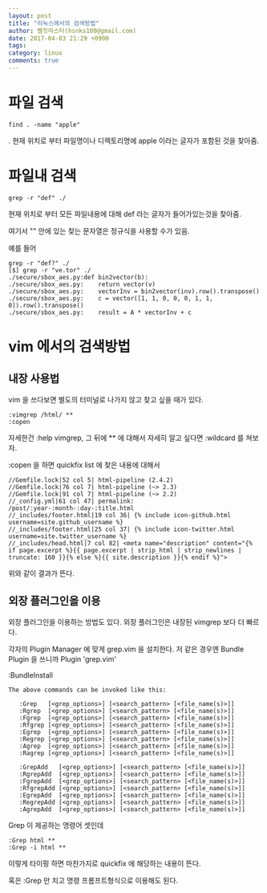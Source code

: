 ```yaml
---
layout: post
title: "리눅스에서의 검색방법"
author: 뻘짓마스터(hsnks100@gmail.com)
date: 2017-04-03 21:29 +0900
tags: 
category: linux
comments: true
---
```



# 파일 검색

```
find . -name "apple"
```

. 현재 위치로 부터 파일명이나 디렉토리명에 apple 이라는 글자가 포함된 것을 찾아줌.

# 파일내 검색 

```
grep -r "def" ./
```

현재 위치로 부터 모든 파일내용에 대해 def 라는 글자가 들어가있는것을 찾아줌.

여기서 "" 안에 있는 찾는 문자열은 정규식을 사용할 수가 있음.  

예를 들어 

```
grep -r "def?" ./
[$] grep -r "ve.tor" ./ 
./secure/sbox_aes.py:def bin2vector(b):
./secure/sbox_aes.py:    return vector(v)
./secure/sbox_aes.py:    vectorInv = bin2vector(inv).row().transpose()
./secure/sbox_aes.py:    c = vector([1, 1, 0, 0, 0, 1, 1, 0]).row().transpose()
./secure/sbox_aes.py:    result = A * vectorInv + c 

``` 

# vim 에서의 검색방법 

## 내장 사용법
vim 을 쓰다보면 별도의 터미널로 나가지 않고 찾고 싶을 때가 있다.

```
:vimgrep /html/ **
:copen
```

자세한건 :help vimgrep, 그 뒤에 ** 에 대해서 자세히 알고 싶다면 :wildcard 를 쳐보자.  

:copen 을 하면 quickfix list 에 찾은 내용에 대해서 

```
//Gemfile.lock|52 col 5| html-pipeline (2.4.2)
//Gemfile.lock|76 col 7| html-pipeline (~> 2.3)
//Gemfile.lock|91 col 7| html-pipeline (~> 2.2)
//_config.yml|61 col 47| permalink:     /post/:year-:month-:day-:title.html
//_includes/footer.html|19 col 36| {% include icon-github.html username=site.github_username %}
//_includes/footer.html|25 col 37| {% include icon-twitter.html username=site.twitter_username %}
//_includes/head.html|7 col 82| <meta name="description" content="{% if page.excerpt %}{{ page.excerpt | strip_html | strip_newlines | truncate: 160 }}{% else %}{{ site.description }}{% endif %}">

``` 
위와 같이 결과가 뜬다.  

## 외장 플러그인을 이용

외장 플러그인을 이용하는 방법도 있다. 외장 플러그인은 내장된 vimgrep 보다 더 빠르다.

각자의 Plugin Manager 에 맞게 grep.vim 을 설치한다. 저 같은 경우엔 Bundle Plugin 을 쓰니까 Plugin 'grep.vim'

:BundleInstall

``` 
The above commands can be invoked like this: 

   :Grep   [<grep_options>] [<search_pattern> [<file_name(s)>]] 
   :Rgrep  [<grep_options>] [<search_pattern> [<file_name(s)>]] 
   :Fgrep  [<grep_options>] [<search_pattern> [<file_name(s)>]] 
   :Rfgrep [<grep_options>] [<search_pattern> [<file_name(s)>]] 
   :Egrep  [<grep_options>] [<search_pattern> [<file_name(s)>]] 
   :Regrep [<grep_options>] [<search_pattern> [<file_name(s)>]] 
   :Agrep  [<grep_options>] [<search_pattern> [<file_name(s)>]] 
   :Ragrep [<grep_options>] [<search_pattern> [<file_name(s)>]] 

   :GrepAdd   [<grep_options>] [<search_pattern> [<file_name(s)>]] 
   :RgrepAdd  [<grep_options>] [<search_pattern> [<file_name(s)>]] 
   :FgrepAdd  [<grep_options>] [<search_pattern> [<file_name(s)>]] 
   :RfgrepAdd [<grep_options>] [<search_pattern> [<file_name(s)>]] 
   :EgrepAdd  [<grep_options>] [<search_pattern> [<file_name(s)>]] 
   :RegrepAdd [<grep_options>] [<search_pattern> [<file_name(s)>]] 
   :AgrepAdd  [<grep_options>] [<search_pattern> [<file_name(s)>]] 
```

Grep 이 제공하는 명령어 셋인데 
```
:Grep html ** 
:Grep -i html **
```

이렇게 타이핑 하면 마찬가지로 quickfix 에 해당하는 내용이 뜬다. 

혹은 :Grep 만 치고 명령 프롬프트형식으로 이용해도 된다.  



